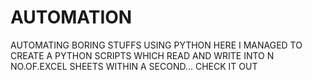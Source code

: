 # AUTOMATION
AUTOMATING BORING STUFFS USING PYTHON
HERE I MANAGED TO CREATE A PYTHON SCRIPTS WHICH READ AND WRITE INTO N NO.OF.EXCEL SHEETS WITHIN A SECOND...
CHECK IT OUT
